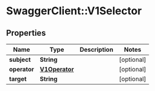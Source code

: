 # SwaggerClient::V1Selector

## Properties
Name | Type | Description | Notes
------------ | ------------- | ------------- | -------------
**subject** | **String** |  | [optional] 
**operator** | [**V1Operator**](V1Operator.md) |  | [optional] 
**target** | **String** |  | [optional] 

